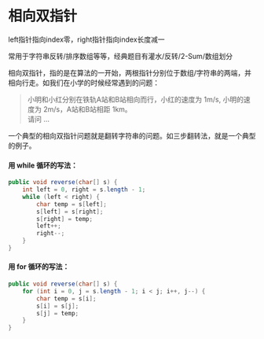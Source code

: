 # 相向双指针

left指针指向index零，right指针指向index长度减一

常用于字符串反转/排序数组等等，经典题目有灌水/反转/2-Sum/数组划分

相向双指针，指的是在算法的一开始，两根指针分别位于数组/字符串的两端，并相向行走。如我们在小学的时候经常遇到的问题：

> 小明和小红分别在铁轨A站和B站相向而行，小红的速度为 1m/s, 小明的速度为 2m/s，A站和B站相距 1km。  
> 请问 ...

一个典型的相向双指针问题就是翻转字符串的问题。如三步翻转法，就是一个典型的例子。

#### 用 while 循环的写法：

```java
public void reverse(char[] s) {
    int left = 0, right = s.length - 1;
    while (left < right) {
        char temp = s[left];
        s[left] = s[right];
        s[right] = temp;
        left++;
        right--; 
    }
}
```

#### 用 for 循环的写法：

```java
public void reverse(char[] s) {
    for (int i = 0, j = s.length - 1; i < j; i++, j--) {
        char temp = s[i];
        s[i] = s[j];
        s[j] = temp;
    }
}
```



